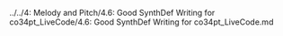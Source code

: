 ../../4: Melody and Pitch/4.6: Good SynthDef Writing for co34pt_LiveCode/4.6: Good SynthDef Writing for co34pt_LiveCode.md